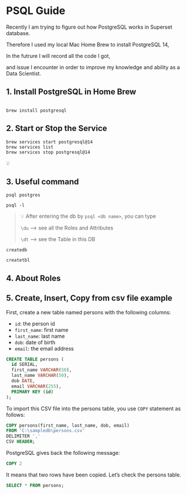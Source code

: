# PSQL Guide

Recently I am trying to figure out how PostgreSQL works in Superset database.

Therefore I used my local Mac Home Brew to install PostgreSQL 14,

In the futrure I will record all the code I got,

and issue I encounter in order to improve my knowledge and ability as a Data Scientist.

## 1. Install PostgreSQL in Home Brew

```brew

brew install postgresql

```

## 2. Start or Stop the Service

```brew
brew services start postgresql@14
brew services list
brew services stop postgresql@14
```
💡
## 3. Useful command

```psql
psql postgres

psql -l

```

> 💡 After entering the db by `psql <db name>`, you can type
>
> `\du` --> see all the Roles and Attributes
> 
> `\dt` --> see the Table in this DB


`createdb`

`createtbl`

## 4. About Roles



## 5. Create, Insert, Copy from csv file example

First, create a new table named persons with the following columns:

- `id`: the person id
- `first_name`: first name
- `last_name`: last name
- `dob`: date of birth
- `email`: the email address

```sql
CREATE TABLE persons (
  id SERIAL,
  first_name VARCHAR(50),
  last_name VARCHAR(50),
  dob DATE,
  email VARCHAR(255),
  PRIMARY KEY (id)
);
```

To import this CSV file into the persons table, you use `COPY` statement as follows:

```sql
COPY persons(first_name, last_name, dob, email)
FROM 'C:\sampledb\persons.csv'
DELIMITER ','
CSV HEADER;
```

PostgreSQL gives back the following message:

```sql
COPY 2
```

It means that two rows have been copied. Let’s check the persons table.

```sql
SELECT * FROM persons;
```